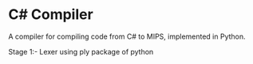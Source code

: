 # C# Compiler

A compiler for compiling code from C# to MIPS, implemented in Python.


Stage 1:-
Lexer using ply package of python